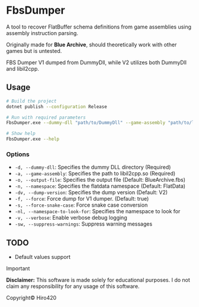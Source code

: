 # FbsDumper
A tool to recover FlatBuffer schema definitions from game assemblies using assembly instruction parsing.

Originally made for **Blue Archive**, should theoretically work with other games but is untested.

FBS Dumper V1 dumped from DummyDll, while V2 utilizes both DummyDll and libil2cpp.

## Usage
```bash
# Build the project
dotnet publish --configuration Release

# Run with required parameters
FbsDumper.exe --dummy-dll "path/to/DummyDll" --game-assembly "path/to/libil2cpp.so"

# Show help
FbsDumper.exe --help
```

### Options
- `-d, --dummy-dll`: Specifies the dummy DLL directory (Required)
- `-a, --game-assembly`: Specifies the path to libil2cpp.so (Required)  
- `-o, --output-file`: Specifies the output file (Default: BlueArchive.fbs)
- `-n, --namespace`: Specifies the flatdata namespace (Default: FlatData)
- `-dv, --dump-version`: Specifies the dump version (Default: V2)
- `-f, --force`: Force dump for V1 dumper. (Default: true)
- `-s, --force-snake-case`: Force snake case conversion
- `-nl, --namespace-to-look-for`: Specifies the namespace to look for
- `-v, --verbose`: Enable verbose debug logging
- `-sw, --suppress-warnings`: Suppress warning messages

## TODO
- Default values support

> [!IMPORTANT]  
> **Disclaimer:** This software is made solely for educational purposes. I do not claim any responsibility for any usage of this software.

Copyright© Hiro420